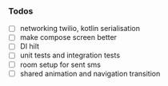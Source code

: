 
### Todos
- [ ] networking twilio, kotlin serialisation
- [ ] make compose screen better
- [ ] DI hilt
- [ ] unit tests and integration tests
- [ ] room setup for sent sms
- [ ] shared animation and navigation transition
